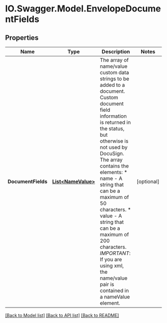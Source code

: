 # IO.Swagger.Model.EnvelopeDocumentFields
## Properties

Name | Type | Description | Notes
------------ | ------------- | ------------- | -------------
**DocumentFields** | [**List&lt;NameValue&gt;**](NameValue.md) | The array of name/value custom data strings to be added to a document. Custom document field information is returned in the status, but otherwise is not used by DocuSign. The array contains the elements:   * name - A string that can be a maximum of 50 characters.  * value - A string that can be a maximum of 200 characters.  *IMPORTANT*: If you are using xml, the name/value pair is contained in a nameValue element.   | [optional] 

[[Back to Model list]](../README.md#documentation-for-models) [[Back to API list]](../README.md#documentation-for-api-endpoints) [[Back to README]](../README.md)

